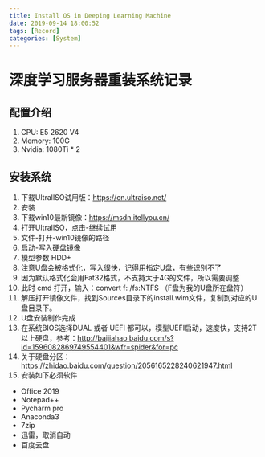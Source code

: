 ```yaml
---
title: Install OS in Deeping Learning Machine
date: 2019-09-14 18:00:52
tags: [Record]
categories: [System]
---
```


# 深度学习服务器重装系统记录

## 配置介绍
1. CPU: E5 2620 V4
2. Memory: 100G
3. Nvidia: 1080Ti * 2

## 安装系统
1. 下载UltralISO试用版：https://cn.ultraiso.net/
2. 安装
3. 下载win10最新镜像：https://msdn.itellyou.cn/
4. 打开UltralISO，点击-继续试用
5. 文件-打开-win10镜像的路径
6. 启动-写入硬盘镜像
7. 模型参数 HDD+
8. 注意U盘会被格式化，写入很快，记得用指定U盘，有些识别不了
9. 因为默认格式化会用Fat32格式，不支持大于4G的文件，所以需要调整
10. 此时 cmd 打开，输入：convert f: /fs:NTFS （F盘为我的U盘所在盘符）
11. 解压打开镜像文件，找到Sources目录下的install.wim文件，复制到对应的U盘目录下。
12. U盘安装制作完成
13. 在系统BIOS选择DUAL 或者 UEFI 都可以，模型UEFI启动，速度快，支持2T以上硬盘，参考：http://baijiahao.baidu.com/s?id=1596082869749554401&wfr=spider&for=pc
14. 关于硬盘分区：https://zhidao.baidu.com/question/2056165228240621947.html
15. 安装如下必须软件
- Office 2019
- Notepad++
- Pycharm pro
- Anaconda3
- 7zip
- 迅雷，取消自动
- 百度云盘

